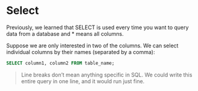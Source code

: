 # Select

Previously, we learned that SELECT is used every time you want to query data from a database and * means all columns.

Suppose we are only interested in two of the columns. We can select individual columns by their names (separated by a comma):

```sql
SELECT column1, column2 FROM table_name;
```
> Line breaks don’t mean anything specific in SQL. We could write this entire query in one line, and it would run just fine.